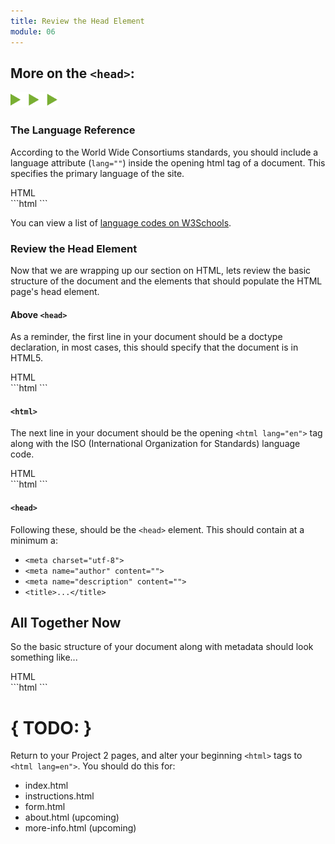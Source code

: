 ```yaml
---
title: Review the Head Element
module: 06
---
```


## More on the `<head>`:
<img src="./../../../img/arrow-divider.svg" style="width: 75px; border: none;" />

### The Language Reference

According to the World Wide Consortiums standards, you should include a language attribute (`lang=""`) inside the opening html tag of a document. This specifies the primary language of the site.

<div id="code-heading">HTML</div>
```html
<html lang="en">
```

You can view a list of [language codes on W3Schools](https://www.w3schools.com/tags/ref_language_codes.asp).


### Review the Head Element

Now that we are wrapping up our section on HTML, lets review the basic structure of the document and the elements that should populate the HTML page's head element.

#### Above `<head>`

As a reminder, the first line in your document should be a doctype declaration, in most cases, this should specify that the document is in HTML5.

<div id="code-heading">HTML</div>
```html
<!DOCTYPE html>
```

#### `<html>`

The next line in your document should be the opening `<html lang="en">` tag along with the ISO (International Organization for Standards) language code.

<div id="code-heading">HTML</div>
```html
<!DOCTYPE html>
<html lang="en">
  <!-- Head Elements -->
</html>
```

#### `<head>`

Following these, should be the `<head>` element. This should contain at a minimum a:

- `<meta charset="utf-8">`
- `<meta name="author" content="">`
- `<meta name="description" content="">`
- `<title>...</title>`


<h2 id="full-review">All Together Now</h2>

So the basic structure of your document along with metadata should look something like...

<div id="code-heading">HTML</div>
```html
<!DOCTYPE html>
<html lang="en">
  <head>
    <meta charset="utf-8">
    <meta name="viewport" content="width=device-width, initial-scale=1">
    <meta name="author" content="Justine Evans">
    <meta name="description" content="A Basic HTML Template">
    <title>Your Site's Title</title>
  </head>
  <body>
    <!-- Page Content -->
  </body>
</html>
```


# { TODO: }
Return to your Project 2 pages, and alter your beginning `<html>` tags to `<html lang=en">`. You should do this for:
- index.html
- instructions.html
- form.html
- about.html (upcoming)
- more-info.html (upcoming)
